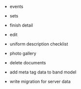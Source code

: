 - events
- sets
 - finish detail
 - edit
- uniform description checklist
- photo gallery

- delete documents
- add meta tag data to band model
- write migration for server data
